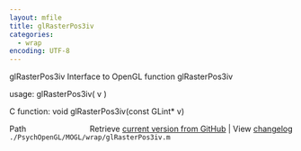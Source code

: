 ```yaml
---
layout: mfile
title: glRasterPos3iv
categories:
  - wrap
encoding: UTF-8
---
```


glRasterPos3iv  Interface to OpenGL function glRasterPos3iv

usage:  glRasterPos3iv\( v \)

C function:  void glRasterPos3iv\(const GLint\* v\)


<div class="code_header" style="text-align:right;">
  <span style="float:left;">Path&nbsp;&nbsp;</span> <span class="counter">Retrieve <a href=
  "https://raw.github.com/Psychtoolbox-3/Psychtoolbox-3/beta/./PsychOpenGL/MOGL/wrap/glRasterPos3iv.m">current version from GitHub</a> | View <a href=
  "https://github.com/Psychtoolbox-3/Psychtoolbox-3/commits/beta/./PsychOpenGL/MOGL/wrap/glRasterPos3iv.m">changelog</a></span>
</div>
<div class="code">
  <code>./PsychOpenGL/MOGL/wrap/glRasterPos3iv.m</code>
</div>
